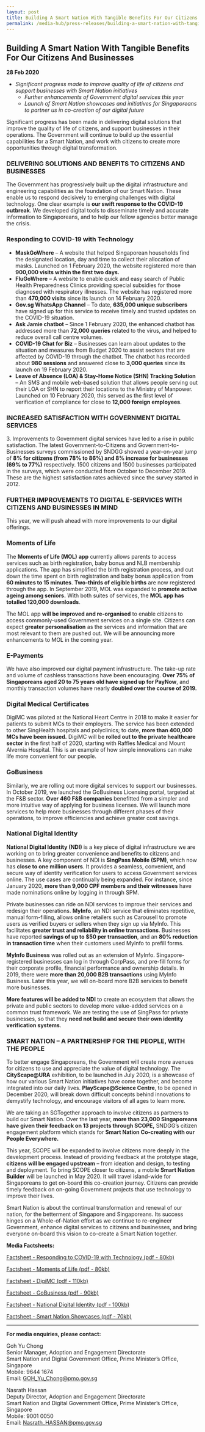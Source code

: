```yaml
---
layout: post
title: Building A Smart Nation With Tangible Benefits For Our Citizens And Businesses
permalink: /media-hub/press-releases/building-a-smart-nation-with-tangible-benefits--for-our-citizens-and-businesses/
---
```

## Building A Smart Nation With Tangible Benefits For Our Citizens And Businesses

**28 Feb 2020**

* _Significant progress made to improve quality of life of citizens and support businesses with Smart Nation initiatives_
  * _Further enhancements of Government digital services this year_
  * _Launch of Smart Nation showcases and initiatives for Singaporeans to partner us in co-creation of our digital future_

Significant progress has been made in delivering digital solutions that improve the quality of life of citizens, and support businesses in their operations. The Government will continue to build up the essential capabilities for a Smart Nation, and work with citizens to create more opportunities through digital transformation.

### DELIVERING SOLUTIONS AND BENEFITS TO CITIZENS AND BUSINESSES

The Government has progressively built up the digital infrastructure and engineering capabilities as the foundation of our Smart Nation. These enable us to respond decisively to emerging challenges with digital technology. One clear example is  **our swift response to the COVID-19 outbreak**. We developed digital tools to disseminate timely and accurate information to Singaporeans, and to help our fellow agencies better manage the crisis.

### Responding to COVID-19 with Technology

* **MaskGoWhere** – A website that helped Singaporean households find the designated location, day and time to collect their allocation of masks. Launched on 1 February 2020, the website registered more than  **900,000 visits within the first two days.**
* **FluGoWhere** – A website to enable quick and easy search of Public Health Preparedness Clinics providing special subsidies for those diagnosed with respiratory illnesses. The website has registered more than  **470,000 visits**  since its launch on 14 February 2020.  
* **Gov.sg WhatsApp Channel** – To date,  **635,000 unique subscribers**  have signed up for this service to receive timely and trusted updates on the COVID-19 situation.
* **Ask Jamie chatbot** – Since 1 February 2020, the enhanced chatbot has addressed more than  **72,000 queries**  related to the virus, and helped to reduce overall call centre volumes.
* **COVID-19 Chat for Biz** – Businesses can learn about updates to the situation and measures from Budget 2020 to assist sectors that are affected by COVID-19 through the chatbot. The chatbot has recorded about  **980 sessions**  and answered close to  **3,000 queries**  since its launch on 19 February 2020.
* **Leave of Absence (LOA) & Stay-Home Notice (SHN) Tracking Solution** – An SMS and mobile web-based solution that allows people serving out their LOA or SHN to report their locations to the Ministry of Manpower. Launched on 10 February 2020, this served as the first level of verification of compliance for close to  **12,000 foreign employees**.

### INCREASED SATISFACTION WITH GOVERNMENT DIGITAL SERVICES

3\. Improvements to Government digital services have led to a rise in public satisfaction. The latest Government-to-Citizens and Government-to-Businesses surveys commissioned by SNDGG showed a year-on-year jump of  **8% for citizens (from 78% to 86%) and 8% increase for businesses (69% to 77%)** respectively. 1500 citizens and 1500 businesses participated in the surveys, which were conducted from October to December 2019. These are the highest satisfaction rates achieved since the survey started in 2012.

### FURTHER IMPROVEMENTS TO DIGITAL E-SERVICES WITH CITIZENS AND BUSINESSES IN MIND

This year, we will push ahead with more improvements to our digital offerings.

### Moments of Life

The  **Moments of Life (MOL)**  **app**  currently allows parents to access services such as birth registration, baby bonus and NLB membership applications. The app has simplified the birth registration process, and cut down the time spent on birth registration and baby bonus application from  **60 minutes to 15 minutes**.  **Two-thirds of eligible births**  are now registered through the app. In September 2019, MOL was expanded to  **promote active ageing among seniors.** With both suites of services, the  **MOL app has totalled 120,000 downloads**.

The MOL app  **will be improved and re-organised**  to enable citizens to access commonly-used Government services on a single site. Citizens can expect **greater personalisation**  as the services and information that are most relevant to them are pushed out. We will be announcing more enhancements to MOL in the coming year.

### E-Payments

We have also improved our digital payment infrastructure. The take-up rate and volume of cashless transactions have been encouraging.  **Over 75% of Singaporeans aged 20 to 75 years old have signed up for PayNow**, and monthly transaction volumes have nearly  **doubled over the course of 2019.**

### Digital Medical Certificates

DigiMC was piloted at the National Heart Centre in 2018 to make it easier for patients to submit MCs to their employers. The service has been extended to other SingHealth hospitals and polyclinics; to date,  **more than 400,000 MCs have been issued.** DigiMC will be  **rolled out to the private healthcare sector**  in the first half of 2020, starting with Raffles Medical and Mount Alvernia Hospital. This is an example of how simple innovations can make life more convenient for our people.

### GoBusiness

Similarly, we are rolling out more digital services to support our businesses. In October 2019, we launched the GoBusiness Licensing portal, targeted at the F&B sector.  **Over 460 F&B companies**  benefitted from a simpler and more intuitive way of applying for business licenses. We will launch more services to help more businesses through different phases of their operations, to improve efficiencies and achieve greater cost savings.

### National Digital Identity

**National Digital Identity (NDI)** is a key piece of digital infrastructure we are working on to bring greater convenience and benefits to citizens and businesses. A key component of NDI is  **SingPass Mobile (SPM)**, which now has  **close to one million users**. It provides a seamless, convenient, and secure way of identity verification for users to access Government services online. The use cases are continually being expanded. For instance, since January 2020,  **more than 9,000 CPF members and their witnesses**  have made nominations online by logging in through SPM.

Private businesses can ride on NDI services to improve their services and redesign their operations.  **MyInfo**, an NDI service that eliminates repetitive, manual form-filling, allows online retailers such as Carousell to promote users as verified buyers or sellers when they sign up via MyInfo. This facilitates  **greater trust and reliability in online transactions**. Businesses have reported  **savings of up to $50 per transaction**, and an  **80% reduction in transaction time** when their customers used MyInfo to prefill forms.

**MyInfo Business**  was rolled out as an extension of MyInfo. Singapore-registered businesses can log in through CorpPass, and pre-fill forms for their corporate profile, financial performance and ownership details. In 2019, there were  **more than 20,000 B2B transactions**  using MyInfo Business.  Later this year, we will on-board more B2B services to benefit more businesses.

**More features will be added to NDI**  to create an ecosystem that allows the private and public sectors to develop more value-added services on a common trust framework. We are testing the use of SingPass for private businesses, so that they **need not build and secure their own identity verification systems**.

### SMART NATION – A PARTNERSHIP FOR THE PEOPLE, WITH THE PEOPLE

To better engage Singaporeans, the Government will create more avenues for citizens to use and appreciate the value of digital technology. The  **CityScape@URA**  exhibition, to be launched in July 2020, is a showcase of how our various Smart Nation initiatives have come together, and become integrated into our daily lives.  **PlayScape@Science Centre**, to be opened in December 2020, will break down difficult concepts behind innovations to demystify technology, and encourage visitors of all ages to learn more.

We are taking an SGTogether approach to involve citizens as partners to build our Smart Nation. Over the last year,  **more than 23,000 Singaporeans have given their feedback on 13 projects through SCOPE,** SNDGG’s citizen engagement platform which stands for  **Smart Nation Co-creating with our People Everywhere.**

This year, SCOPE will be expanded to involve citizens more deeply in the development process. Instead of providing feedback at the prototype stage,  **citizens will be engaged upstream** – from ideation and design, to testing and deployment. To bring SCOPE closer to citizens, a mobile  **Smart Nation Builder** will be launched in May 2020. It will travel island-wide for Singaporeans to get on-board this co-creation journey. Citizens can provide timely feedback on on-going Government projects that use technology to improve their lives.

Smart Nation is about the continual transformation and renewal of our nation, for the betterment of Singapore and Singaporeans. Its success hinges on a Whole-of-Nation effort as we continue to re-engineer Government, enhance digital services to citizens and businesses, and bring everyone on-board this vision to co-create a Smart Nation together.

**Media Factsheets:**

[Factsheet - Responding to COVID-19 with Technology (pdf - 80kb)](/files/press-releases/2020/factsheet-responding-to-covid-19-with-technology-28feb20.pdf)

[Factsheet - Moments of Life (pdf - 80kb)](/files/press-releases/2020/factsheet-moments-of-life-28feb20.pdf)

[Factsheet - DigiMC (pdf - 110kb)](/files/press-releases/2020/factsheet-digimc-28feb20.pdf)

[Factsheet - GoBusiness (pdf - 90kb)](/files/press-releases/2020/factsheet-gobusiness-28feb20.pdf)

[Factsheet - National Digital Identity (pdf - 100kb)](/files/press-releases/2020/factsheet-national-digital-identity-28feb20.pdf)

[Factsheet - Smart Nation Showcases (pdf - 70kb)](/files/press-releases/2020/factsheet-smart-nation-showcases-28feb20.pdf)

---

**For media enquiries, please contact:**

Goh Yu Chong<br>
Senior Manager, Adoption and Engagement Directorate<br>
Smart Nation and Digital Government Office, Prime Minister’s Office, Singapore<br>
Mobile: 9644 1674<br>
Email:  [GOH_Yu_Chong@pmo.gov.sg](mailto:GOH_Yu_Chong@pmo.gov.sg)

Nasrath Hassan<br>
Deputy Director, Adoption and Engagement Directorate<br>
Smart Nation and Digital Government Office, Prime Minister’s Office, Singapore<br>
Mobile: 9001 0050<br>
Email: [Nasrath_HASSAN@pmo.gov.sg](mailto:Nasrath_HASSAN@pmo.gov.sg)